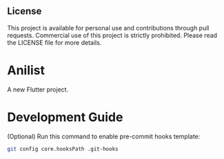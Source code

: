 ## License
This project is available for personal use and contributions through pull requests. Commercial use of this project is strictly prohibited. Please read the LICENSE file for more details.

# Anilist

A new Flutter project.
 
# Development Guide

(Optional) Run this command to enable pre-commit hooks template:

```sh
git config core.hooksPath .git-hooks
```